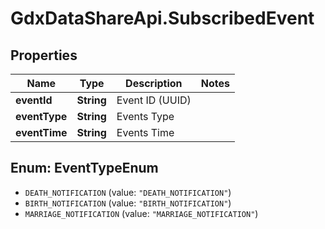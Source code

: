 # GdxDataShareApi.SubscribedEvent

## Properties
Name | Type | Description | Notes
------------ | ------------- | ------------- | -------------
**eventId** | **String** | Event ID (UUID) | 
**eventType** | **String** | Events Type | 
**eventTime** | **String** | Events Time | 

<a name="EventTypeEnum"></a>
## Enum: EventTypeEnum

* `DEATH_NOTIFICATION` (value: `"DEATH_NOTIFICATION"`)
* `BIRTH_NOTIFICATION` (value: `"BIRTH_NOTIFICATION"`)
* `MARRIAGE_NOTIFICATION` (value: `"MARRIAGE_NOTIFICATION"`)

